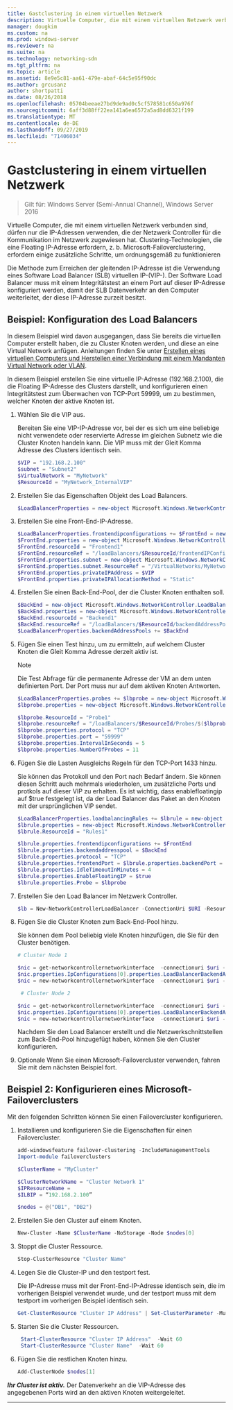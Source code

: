 ```yaml
---
title: Gastclustering in einem virtuellen Netzwerk
description: Virtuelle Computer, die mit einem virtuellen Netzwerk verbunden sind, dürfen nur die IP-Adressen verwenden, die der Netzwerk Controller für die Kommunikation im Netzwerk zugewiesen hat.  Clustering-Technologien, die eine Floating IP-Adresse erfordern, z. b. Microsoft-Failoverclustering, erfordern einige zusätzliche Schritte, um ordnungsgemäß zu funktionieren
manager: dougkim
ms.custom: na
ms.prod: windows-server
ms.reviewer: na
ms.suite: na
ms.technology: networking-sdn
ms.tgt_pltfrm: na
ms.topic: article
ms.assetid: 8e9e5c81-aa61-479e-abaf-64c5e95f90dc
ms.author: grcusanz
author: shortpatti
ms.date: 08/26/2018
ms.openlocfilehash: 05704beeae27bd9de9ad0c5cf578581c650a976f
ms.sourcegitcommit: 6aff3d88ff22ea141a6ea6572a5ad8dd6321f199
ms.translationtype: MT
ms.contentlocale: de-DE
ms.lasthandoff: 09/27/2019
ms.locfileid: "71406034"
---
```

# <a name="guest-clustering-in-a-virtual-network"></a>Gastclustering in einem virtuellen Netzwerk

>Gilt für: Windows Server (Semi-Annual Channel), Windows Server 2016

Virtuelle Computer, die mit einem virtuellen Netzwerk verbunden sind, dürfen nur die IP-Adressen verwenden, die der Netzwerk Controller für die Kommunikation im Netzwerk zugewiesen hat.  Clustering-Technologien, die eine Floating IP-Adresse erfordern, z. b. Microsoft-Failoverclustering, erfordern einige zusätzliche Schritte, um ordnungsgemäß zu funktionieren

Die Methode zum Erreichen der gleitenden IP-Adresse ist die Verwendung eines Software Load Balancer \(SLB\) virtuellen IP-\(VIP-\).  Der Software Load Balancer muss mit einem Integritätstest an einem Port auf dieser IP-Adresse konfiguriert werden, damit der SLB Datenverkehr an den Computer weiterleitet, der diese IP-Adresse zurzeit besitzt.


## <a name="example-load-balancer-configuration"></a>Beispiel: Konfiguration des Load Balancers

In diesem Beispiel wird davon ausgegangen, dass Sie bereits die virtuellen Computer erstellt haben, die zu Cluster Knoten werden, und diese an eine Virtual Network anfügen.  Anleitungen finden Sie unter [Erstellen eines virtuellen Computers und Herstellen einer Verbindung mit einem Mandanten Virtual Network oder VLAN](https://technet.microsoft.com/windows-server-docs/networking/sdn/manage/create-a-tenant-vm).  

In diesem Beispiel erstellen Sie eine virtuelle IP-Adresse (192.168.2.100), die die Floating IP-Adresse des Clusters darstellt, und konfigurieren einen Integritätstest zum Überwachen von TCP-Port 59999, um zu bestimmen, welcher Knoten der aktive Knoten ist.

1. Wählen Sie die VIP aus.<p>Bereiten Sie eine VIP-IP-Adresse vor, bei der es sich um eine beliebige nicht verwendete oder reservierte Adresse im gleichen Subnetz wie die Cluster Knoten handeln kann.  Die VIP muss mit der Gleit Komma Adresse des Clusters identisch sein.

   ```PowerShell
   $VIP = "192.168.2.100"
   $subnet = "Subnet2"
   $VirtualNetwork = "MyNetwork"
   $ResourceId = "MyNetwork_InternalVIP"
   ```

2. Erstellen Sie das Eigenschaften Objekt des Load Balancers.

   ```PowerShell
   $LoadBalancerProperties = new-object Microsoft.Windows.NetworkController.LoadBalancerProperties
   ```

3. Erstellen Sie eine Front\-End-IP-Adresse.

   ```PowerShell
   $LoadBalancerProperties.frontendipconfigurations += $FrontEnd = new-object Microsoft.Windows.NetworkController.LoadBalancerFrontendIpConfiguration
   $FrontEnd.properties = new-object Microsoft.Windows.NetworkController.LoadBalancerFrontendIpConfigurationProperties
   $FrontEnd.resourceId = "Frontend1"
   $FrontEnd.resourceRef = "/loadBalancers/$ResourceId/frontendIPConfigurations/$($FrontEnd.resourceId)"
   $FrontEnd.properties.subnet = new-object Microsoft.Windows.NetworkController.Subnet
   $FrontEnd.properties.subnet.ResourceRef = "/VirtualNetworks/MyNetwork/Subnets/Subnet2"
   $FrontEnd.properties.privateIPAddress = $VIP
   $FrontEnd.properties.privateIPAllocationMethod = "Static"
   ```

4. Erstellen Sie einen Back\-End-Pool, der die Cluster Knoten enthalten soll.

   ```PowerShell
   $BackEnd = new-object Microsoft.Windows.NetworkController.LoadBalancerBackendAddressPool
   $BackEnd.properties = new-object Microsoft.Windows.NetworkController.LoadBalancerBackendAddressPoolProperties
   $BackEnd.resourceId = "Backend1"
   $BackEnd.resourceRef = "/loadBalancers/$ResourceId/backendAddressPools/$($BackEnd.resourceId)"
   $LoadBalancerProperties.backendAddressPools += $BackEnd
   ```

5. Fügen Sie einen Test hinzu, um zu ermitteln, auf welchem Cluster Knoten die Gleit Komma Adresse derzeit aktiv ist. 

   >[!NOTE]
   >Die Test Abfrage für die permanente Adresse der VM an dem unten definierten Port.  Der Port muss nur auf dem aktiven Knoten Antworten. 

   ```PowerShell
   $LoadBalancerProperties.probes += $lbprobe = new-object Microsoft.Windows.NetworkController.LoadBalancerProbe
   $lbprobe.properties = new-object Microsoft.Windows.NetworkController.LoadBalancerProbeProperties

   $lbprobe.ResourceId = "Probe1"
   $lbprobe.resourceRef = "/loadBalancers/$ResourceId/Probes/$($lbprobe.resourceId)"
   $lbprobe.properties.protocol = "TCP"
   $lbprobe.properties.port = "59999"
   $lbprobe.properties.IntervalInSeconds = 5
   $lbprobe.properties.NumberOfProbes = 11
   ```

6. Fügen Sie die Lasten Ausgleichs Regeln für den TCP-Port 1433 hinzu.<p>Sie können das Protokoll und den Port nach Bedarf ändern.  Sie können diesen Schritt auch mehrmals wiederholen, um zusätzliche Ports und protkols auf dieser VIP zu erhalten.  Es ist wichtig, dass enablefloatingip auf $true festgelegt ist, da der Load Balancer das Paket an den Knoten mit der ursprünglichen VIP sendet.

   ```PowerShell
   $LoadBalancerProperties.loadbalancingRules += $lbrule = new-object Microsoft.Windows.NetworkController.LoadBalancingRule
   $lbrule.properties = new-object Microsoft.Windows.NetworkController.LoadBalancingRuleProperties
   $lbrule.ResourceId = "Rules1"

   $lbrule.properties.frontendipconfigurations += $FrontEnd
   $lbrule.properties.backendaddresspool = $BackEnd 
   $lbrule.properties.protocol = "TCP"
   $lbrule.properties.frontendPort = $lbrule.properties.backendPort = 1433 
   $lbrule.properties.IdleTimeoutInMinutes = 4
   $lbrule.properties.EnableFloatingIP = $true
   $lbrule.properties.Probe = $lbprobe
   ```

7. Erstellen Sie den Load Balancer im Netzwerk Controller.

   ```PowerShell
   $lb = New-NetworkControllerLoadBalancer -ConnectionUri $URI -ResourceId $ResourceId -Properties $LoadBalancerProperties -Force
   ```

8. Fügen Sie die Cluster Knoten zum Back-End-Pool hinzu.<p>Sie können dem Pool beliebig viele Knoten hinzufügen, die Sie für den Cluster benötigen.

   ```PowerShell
   # Cluster Node 1

   $nic = get-networkcontrollernetworkinterface  -connectionuri $uri -resourceid "ClusterNode1_Network-Adapter"
   $nic.properties.IpConfigurations[0].properties.LoadBalancerBackendAddressPools += $lb.properties.backendaddresspools[0]
   $nic = new-networkcontrollernetworkinterface  -connectionuri $uri -resourceid $nic.resourceid -properties $nic.properties -force

    # Cluster Node 2

   $nic = get-networkcontrollernetworkinterface  -connectionuri $uri -resourceid "ClusterNode2_Network-Adapter"
   $nic.properties.IpConfigurations[0].properties.LoadBalancerBackendAddressPools += $lb.properties.backendaddresspools[0]
   $nic = new-networkcontrollernetworkinterface  -connectionuri $uri -resourceid $nic.resourceid -properties $nic.properties -force
   ```

   Nachdem Sie den Load Balancer erstellt und die Netzwerkschnittstellen zum Back-End-Pool hinzugefügt haben, können Sie den Cluster konfigurieren.  

9. Optionale Wenn Sie einen Microsoft-Failovercluster verwenden, fahren Sie mit dem nächsten Beispiel fort. 

## <a name="example-2-configuring-a-microsoft-failover-cluster"></a>Beispiel 2: Konfigurieren eines Microsoft-Failoverclusters

Mit den folgenden Schritten können Sie einen Failovercluster konfigurieren.

1. Installieren und konfigurieren Sie die Eigenschaften für einen Failovercluster.

   ```PowerShell
   add-windowsfeature failover-clustering -IncludeManagementTools
   Import-module failoverclusters

   $ClusterName = "MyCluster"
   
   $ClusterNetworkName = "Cluster Network 1"
   $IPResourceName =  
   $ILBIP = “192.168.2.100” 

   $nodes = @("DB1", "DB2")
   ```

2. Erstellen Sie den Cluster auf einem Knoten.

   ```PowerShell
   New-Cluster -Name $ClusterName -NoStorage -Node $nodes[0]
   ```

3. Stoppt die Cluster Ressource.

   ```PowerShell
   Stop-ClusterResource "Cluster Name" 
   ```

4. Legen Sie die Cluster-IP und den testport fest.<p>Die IP-Adresse muss mit der Front-End-IP-Adresse identisch sein, die im vorherigen Beispiel verwendet wurde, und der testport muss mit dem testport im vorherigen Beispiel identisch sein.

   ```PowerShell
   Get-ClusterResource "Cluster IP Address" | Set-ClusterParameter -Multiple @{"Address"="$ILBIP";"ProbePort"="59999";"SubnetMask"="255.255.255.255";"Network"="$ClusterNetworkName";"EnableDhcp"=0}
   ```

5. Starten Sie die Cluster Ressourcen.

   ```PowerShell
    Start-ClusterResource "Cluster IP Address"  -Wait 60 
    Start-ClusterResource "Cluster Name"  -Wait 60 
   ```

6. Fügen Sie die restlichen Knoten hinzu.

   ```PowerShell
   Add-ClusterNode $nodes[1]
   ```

_**Ihr Cluster ist aktiv.**_ Der Datenverkehr an die VIP-Adresse des angegebenen Ports wird an den aktiven Knoten weitergeleitet.

---